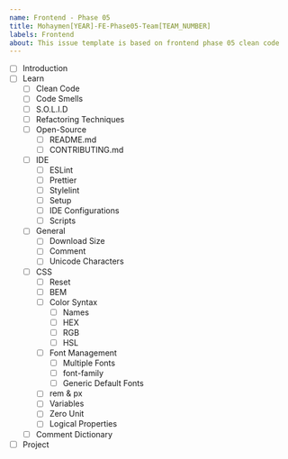 ```yaml
---
name: Frontend - Phase 05
title: Mohaymen[YEAR]-FE-Phase05-Team[TEAM_NUMBER]
labels: Frontend
about: This issue template is based on frontend phase 05 clean code
---
```


-   [ ] Introduction
-   [ ] Learn
    -   [ ] Clean Code
    -   [ ] Code Smells
    -   [ ] S.O.L.I.D
    -   [ ] Refactoring Techniques
    -   [ ] Open-Source
        - [ ] README.md
        - [ ] CONTRIBUTING.md
    -   [ ] IDE
        - [ ] ESLint
        - [ ] Prettier
        - [ ] Stylelint
        - [ ] Setup
        - [ ] IDE Configurations
        - [ ] Scripts
    -   [ ] General
        - [ ] Download Size
        - [ ] Comment
        - [ ] Unicode Characters
    -   [ ] CSS
        -  [ ] Reset
        -  [ ] BEM
        -  [ ] Color Syntax
           -  [ ] Names
           -  [ ] HEX
           -  [ ] RGB
           -  [ ] HSL
        - [ ] Font Management
           - [ ] Multiple Fonts
           - [ ] font-family
           - [ ] Generic Default Fonts
        - [ ] rem & px
        - [ ] Variables
        - [ ] Zero Unit
        - [ ] Logical Properties
    -   [ ] Comment Dictionary
-   [ ] Project
